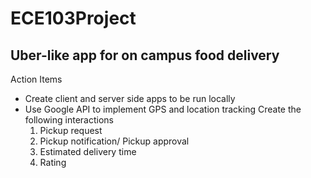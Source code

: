 # ECE103Project
## Uber-like app for on campus food delivery
Action Items
  * Create client and server side apps to be run locally
  * Use Google API to implement GPS and location tracking
    Create the following interactions
      1. Pickup request
      2. Pickup notification/ Pickup approval
      3. Estimated delivery time 
      4. Rating
    
    
